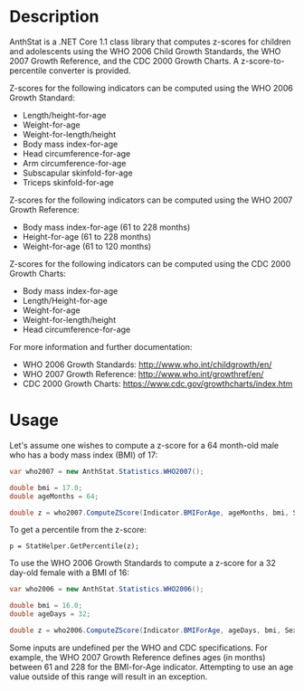 # Description

AnthStat is a .NET Core 1.1 class library that computes z-scores for children and adolescents using the WHO 2006 Child Growth Standards, the WHO 2007 Growth Reference, and the CDC 2000 Growth Charts. A z-score-to-percentile converter is provided. 

Z-scores for the following indicators can be computed using the WHO 2006 Growth Standard:

* Length/height-for-age
* Weight-for-age
* Weight-for-length/height
* Body mass index-for-age
* Head circumference-for-age
* Arm circumference-for-age
* Subscapular skinfold-for-age
* Triceps skinfold-for-age

Z-scores for the following indicators can be computed using the WHO 2007 Growth Reference:

* Body mass index-for-age (61 to 228 months)
* Height-for-age (61 to 228 months)
* Weight-for-age (61 to 120 months)

Z-scores for the following indicators can be computed using the CDC 2000 Growth Charts:

* Body mass index-for-age
* Length/Height-for-age
* Weight-for-age
* Weight-for-length/height
* Head circumference-for-age

For more information and further documentation:

* WHO 2006 Growth Standards: http://www.who.int/childgrowth/en/
* WHO 2007 Growth Reference: http://www.who.int/growthref/en/
* CDC 2000 Growth Charts: https://www.cdc.gov/growthcharts/index.htm

# Usage

Let's assume one wishes to compute a z-score for a 64 month-old male who has a body mass index (BMI) of 17:

``` cs
var who2007 = new AnthStat.Statistics.WHO2007();

double bmi = 17.0;
double ageMonths = 64;

double z = who2007.ComputeZScore(Indicator.BMIForAge, ageMonths, bmi, Sex.Male);
```

To get a percentile from the z-score:

```
p = StatHelper.GetPercentile(z);
```

To use the WHO 2006 Growth Standards to compute a z-score for a 32 day-old female with a BMI of 16:

``` cs
var who2006 = new AnthStat.Statistics.WHO2006();

double bmi = 16.0;
double ageDays = 32;

double z = who2006.ComputeZScore(Indicator.BMIForAge, ageDays, bmi, Sex.Female);
```

Some inputs are undefined per the WHO and CDC specifications. For example, the WHO 2007 Growth Reference defines ages (in months) between 61 and 228 for the BMI-for-Age indicator. Attempting to use an age value outside of this range will result in an exception.